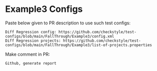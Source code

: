 # Example3 Configs
Paste below given to PR description to use such test configs:
```
Diff Regression config: https://github.com/checkstyle/test-configs/blob/main/FallThrough/Example3/config.xml
Diff Regression projects: https://github.com/checkstyle/test-configs/blob/main/FallThrough/Example3/list-of-projects.properties
```
Make comment in PR:
```
Github, generate report
```
